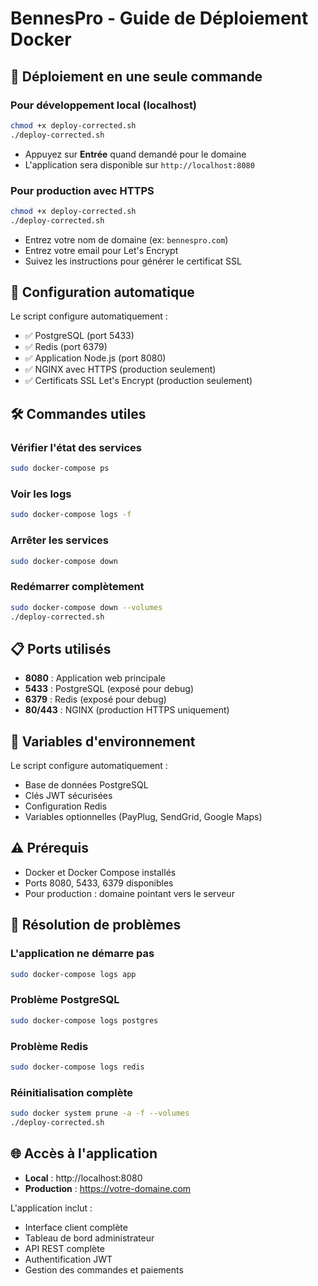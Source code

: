 # BennesPro - Guide de Déploiement Docker

## 🚀 Déploiement en une seule commande

### Pour développement local (localhost)
```bash
chmod +x deploy-corrected.sh
./deploy-corrected.sh
```
- Appuyez sur **Entrée** quand demandé pour le domaine
- L'application sera disponible sur `http://localhost:8080`

### Pour production avec HTTPS
```bash
chmod +x deploy-corrected.sh
./deploy-corrected.sh
```
- Entrez votre nom de domaine (ex: `bennespro.com`)
- Entrez votre email pour Let's Encrypt
- Suivez les instructions pour générer le certificat SSL

## 🔧 Configuration automatique

Le script configure automatiquement :
- ✅ PostgreSQL (port 5433)
- ✅ Redis (port 6379)
- ✅ Application Node.js (port 8080)
- ✅ NGINX avec HTTPS (production seulement)
- ✅ Certificats SSL Let's Encrypt (production seulement)

## 🛠️ Commandes utiles

### Vérifier l'état des services
```bash
sudo docker-compose ps
```

### Voir les logs
```bash
sudo docker-compose logs -f
```

### Arrêter les services
```bash
sudo docker-compose down
```

### Redémarrer complètement
```bash
sudo docker-compose down --volumes
./deploy-corrected.sh
```

## 📋 Ports utilisés

- **8080** : Application web principale
- **5433** : PostgreSQL (exposé pour debug)
- **6379** : Redis (exposé pour debug)
- **80/443** : NGINX (production HTTPS uniquement)

## 🔐 Variables d'environnement

Le script configure automatiquement :
- Base de données PostgreSQL
- Clés JWT sécurisées
- Configuration Redis
- Variables optionnelles (PayPlug, SendGrid, Google Maps)

## ⚠️ Prérequis

- Docker et Docker Compose installés
- Ports 8080, 5433, 6379 disponibles
- Pour production : domaine pointant vers le serveur

## 🎯 Résolution de problèmes

### L'application ne démarre pas
```bash
sudo docker-compose logs app
```

### Problème PostgreSQL
```bash
sudo docker-compose logs postgres
```

### Problème Redis
```bash
sudo docker-compose logs redis
```

### Réinitialisation complète
```bash
sudo docker system prune -a -f --volumes
./deploy-corrected.sh
```

## 🌐 Accès à l'application

- **Local** : http://localhost:8080
- **Production** : https://votre-domaine.com

L'application inclut :
- Interface client complète
- Tableau de bord administrateur
- API REST complète
- Authentification JWT
- Gestion des commandes et paiements